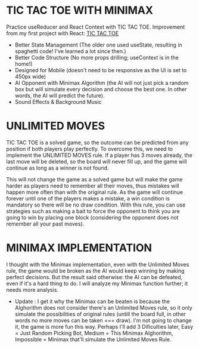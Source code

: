 # TIC TAC TOE WITH MINIMAX

Practice useReducer and React Context with TIC TAC TOE.
Improvement from my first project with React: [TIC TAC TOE](https://github.com/dimas-fahmi/tic-tac-toe)

- Better State Management (The older one used useState, resulting in spaghetti code! I've learned a lot since then.)
- Better Code Structure (No more props drilling; useContext is in the home!)
- Designed for Mobile (doesn't need to be responsive as the UI is set to 450px wide)
- AI Opponent with Minimax Algorithm (the AI will not just pick a random box but will simulate every decision and choose the best one. In other words, the AI will predict the future).
- Sound Effects & Background Music

# UNLIMITED MOVES

TIC TAC TOE is a solved game, so the outcome can be predicted from any position if both players play perfectly. To overcome this, we need to implement the UNLIMITED MOVES rule. If a player has 3 moves already, the last move will be deleted, so the board will never fill up, and the game will continue as long as a winner is not found.

This will not change the game as a solved game but will make the game harder as players need to remember all their moves, thus mistakes will happen more often than with the original rule. As the game will continue forever until one of the players makes a mistake, a win condition is mandatory so there will be no draw condition. With this rule, you can use strategies such as making a bait to force the opponent to think you are going to win by placing one block (considering the opponent does not remember all your past moves).

# MINIMAX IMPLEMENTATION

I thought with the Minimax implementation, even with the Unlimited Moves rule, the game would be broken as the AI would keep winning by making perfect decisions. But the result said otherwise: the AI can be defeated, even if it's a hard thing to do. I will analyze my Minimax function further; it needs more analysis.

- Update : I get it why the Minimax can be beaten is because the Alghorithm does not consider there's an Unlimited Moves rule, so it only simulate the possibilities of original rules (untill the board full, in other words no more moves can be taken === draw). I'm not going to change it, the game is more fun this way. Perhaps I'll add 3 Dificulties later, Easy = Just Random Picking Bot, Medium = This Minimax Alghorithm, Impossible = Minimax that'll simulate the Unlimited Moves Rule.
